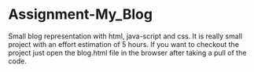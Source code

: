 # Assignment-My_Blog

Small blog representation with html, java-script and css.
It is really small project with an effort estimation of 5 hours.
If you want to checkout the project just open the blog.html file in the browser after taking a pull of the code.
